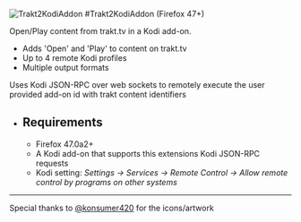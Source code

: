 ![Trakt2KodiAddon](https://github.com/anxdpanic/Trakt2KodiAddon-Extension/blob/firefox/images/icon_128.png?raw=true)
#Trakt2KodiAddon (Firefox 47+)

Open/Play content from trakt.tv in a Kodi add-on.

- Adds 'Open' and 'Play' to content on trakt.tv
- Up to 4 remote Kodi profiles
- Multiple output formats

Uses Kodi JSON-RPC over web sockets to remotely execute the user provided add-on id with trakt content identifiers


- Requirements
    -
    
    - Firefox 47.0a2+
    - A Kodi add-on that supports this extensions Kodi JSON-RPC requests
    - Kodi setting: _Settings -> Services -> Remote Control -> Allow remote control by programs on other systems_

---

Special thanks to [@konsumer420](https://twitter.com/konsumer420) for the icons/artwork
